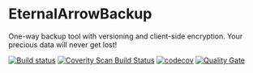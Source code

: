# EternalArrowBackup
One-way backup tool with versioning and client-side encryption. Your precious data will never get lost!

[![Build status](https://ci.appveyor.com/api/projects/status/hwkmds6qtwdb6r23?svg=true)](https://ci.appveyor.com/project/inga-lovinde/eternalarrowbackup)
[![Coverity Scan Build Status](https://scan.coverity.com/projects/21545/badge.svg)](https://scan.coverity.com/projects/inga-lovinde-eternalarrowbackup)
[![codecov](https://codecov.io/gh/inga-lovinde/EternalArrowBackup/branch/master/graph/badge.svg)](https://codecov.io/gh/inga-lovinde/EternalArrowBackup)
[![Quality Gate](https://sonarcloud.io/api/badges/gate?key=EternalArrowBackup)](https://sonarcloud.io/dashboard?id=EternalArrowBackup)
